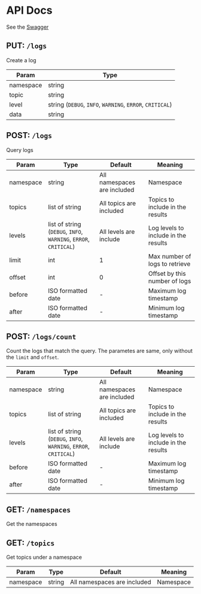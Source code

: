 # API Docs

See the
[Swagger](https://friday-api.guneet-homelab.duckdns.org/docs)

## PUT: `/logs`

Create a log

| Param     | Type                                                             |
| --------- | ---------------------------------------------------------------- |
| namespace | string                                                           |
| topic    | string|
| level    | string (`DEBUG`, `INFO`, `WARNING`, `ERROR`, `CRITICAL`) |
| data | string |

## POST: `/logs`

Query logs

| Param     | Type                                                             | Default                     | Meaning                              |
| --------- | ---------------------------------------------------------------- | --------------------------- | ------------------------------------ |
| namespace | string                                                           | All namespaces are included | Namespace                            |
| topics    | list of string                                                   | All topics are included     | Topics to include in the results     |
| levels    | list of string (`DEBUG`, `INFO`, `WARNING`, `ERROR`, `CRITICAL`) | All levels are include      | Log levels to include in the results |
| limit     | int                                                              | 1                           | Max number of logs to retrieve       |
| offset    | int                                                              | 0                           | Offset by this number of logs        |
| before    | ISO formatted date                                               | -                           | Maximum log timestamp                |
| after     | ISO formatted date                                               | -                           | Minimum log timestamp                |

## POST: `/logs/count`

Count the logs that match the query. The parametes are same, only without the `limit` and `offset`.

| Param     | Type                                                             | Default                     | Meaning                              |
| --------- | ---------------------------------------------------------------- | --------------------------- | ------------------------------------ |
| namespace | string                                                           | All namespaces are included | Namespace                            |
| topics    | list of string                                                   | All topics are included     | Topics to include in the results     |
| levels    | list of string (`DEBUG`, `INFO`, `WARNING`, `ERROR`, `CRITICAL`) | All levels are include      | Log levels to include in the results |
| before    | ISO formatted date                                               | -                           | Maximum log timestamp                |
| after     | ISO formatted date                                               | -                           | Minimum log timestamp                |

## GET: `/namespaces`

Get the namespaces

## GET: `/topics`

Get topics under a namespace

| Param     | Type                                                             | Default                     | Meaning                              |
| --------- | ---------------------------------------------------------------- | --------------------------- | ------------------------------------ |
| namespace | string                                                           | All namespaces are included | Namespace                            |

